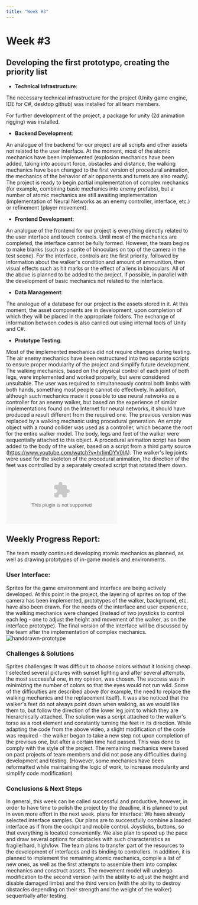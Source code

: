 ```yaml
---
title: "Week #3"
---
```


# **Week #3**

## **Developing the first prototype, creating the priority list**

- **Technical Infrastructure**:

The necessary technical infrastructure for the project (Unity game engine, IDE for C#, desktop github) was installed for all team members.

For further development of the project, a package for unity (2d animation rigging) was installed.

- **Backend Development**:

An analogue of the backend for our project are all scripts and other assets not related to the user interface. 
At the moment, most of the atomic mechanics have been implemented (explosion mechanics have been added, taking 
into account force, obstacles and distance, the walking mechanics have been changed to the first version of 
procedural animation, the mechanics of the behavior of air opponents and turrets are also ready). The project is ready to begin partial implementation of complex mechanics (for example, combining basic mechanics into enemy prefabs), but a number of atomic mechanics are still awaiting implementation (implementation of Neural Networks as an enemy controller, interface, etc.) or refinement (player movement).

- **Frontend Development**:

An analogue of the frontend for our project is everything directly related to the user interface and touch controls. Until most of the mechanics are completed, the interface cannot be fully formed. However, the team begins to make blanks (such as a sprite of binoculars on top of the camera in the test scene).
For the interface, controls are the first priority, followed by information about the walker's condition and amount of ammunition, then visual effects such as hit marks or the effect of a lens in binoculars. All of the above is planned to be added to the project, if possible, in parallel with the development of basic mechanics not related to the interface.

- **Data Management**:

The analogue of a database for our project is the assets stored in it. At this moment, the asset components are in development, upon completion of which they will be placed in the appropriate folders. The exchange of information between codes is also carried out using internal tools of Unity and C#.

- **Prototype Testing**:

Most of the implemented mechanics did not require changes during testing.
The air enemy mechanics have been restructured into two separate scripts to ensure proper modularity of the project and simplify future development.
The walking mechanics, based on the physical control of each joint of both legs, were implemented and worked properly, but were considered unsuitable. The user was required to simultaneously control both limbs with both hands, something most people cannot do effectively. In addition, although such mechanics made it possible to use neural networks as a controller for an enemy walker, but based on the experience of similar implementations found on the Internet for neural networks, it should have produced a result different from the required one.
The previous version was replaced by a walking mechanic using procedural generation. An empty object with a round collider was used as a controller, which became the root for the entire walker model. The body, legs and feet of the walker were sequentially attached to this object. A procedural animation script has been added to the body of the walker, based on a script from a third party source (https://www.youtube.com/watch?v=hrIimDYV0IA). The walker's leg joints were used for the skeleton of the procedural animation, the direction of the feet was controlled by a separately created script that rotated them down.
![ProceduralWalkingV1Demonstration](/2024/Frontline-Walker/ProceduralWalkingV1Demonstration.zip)

## **Weekly Progress Report**:

The team mostly continued developing atomic mechanics as planned, as well as drawing prototypes of in-game models and environments.

### **User Interface**:

Sprites for the game environment and interface are being actively developed. At this point in the project, the layering of sprites on top of the camera has been implemented, prototypes of the walker, background, etc. have also been drawn. For the needs of the interface and user experience, the walking mechanics were changed (instead of two joysticks to control each leg - one to adjust the height and movement of the walker, as on the interface prototype). The final version of the interface will be discussed by the team after the implementation of complex mechanics.
![handdrawn-prototype](/2024/Frontline-Walker/handdrawn-prototype.jpg)

### **Challenges & Solutions**

Sprites challenges: It was difficult to choose colors without it looking cheap. I selected several pictures with sunset lighting and after several attempts, the most successful one, in my opinion, was chosen. The success was in minimizing the number of colors so that the eyes would not run wild.
Some of the difficulties are described above (for example, the need to replace the walking mechanics and the replacement itself).
It was also noticed that the walker's feet do not always point down when walking, as we would like them to, but follow the direction of the lower leg joint to which they are hierarchically attached. The solution was a script attached to the walker's torso as a root element and constantly turning the feet in its direction.
While adapting the code from the above video, a slight modification of the code was required - the walker began to take a new step not upon completion of the previous one, but after a certain time had passed. This was done to comply with the style of the project.
The remaining mechanics were based on past projects of team members and did not pose any difficulties during development and testing. (However, some mechanics have been reformatted while maintaining the logic of work, to increase modularity and simplify code modification)


### **Conclusions & Next Steps**

In general, this week can be called successful and productive, however, in order to have time to polish the project by the deadline, it is planned to put in even more effort in the next week. 
plans for interface: We have already selected interface samples. Our plans are to successfully combine a loaded interface as if from the cockpit and mobile control. Joysticks, buttons, so that everything is located conveniently. We also plan to speed up the pace and draw several options for obstacles with such characteristics as fragile/hard, high/low.
The team plans to transfer part of the resources to the development of interfaces and its binding to controllers. In addition, it is planned to implement the remaining atomic mechanics, compile a list of new ones, as well as the first attempts to assemble them into complex mechanics and construct assets. The movement model will undergo modification to the second version (with the ability to adjust the height and disable damaged limbs) and the third version (with the ability to destroy obstacles depending on their strength and the weight of the walker) sequentially after testing.

